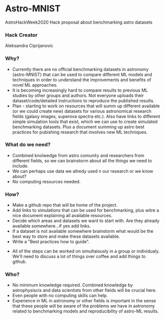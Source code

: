 
# Astro-MNIST
AstroHackWeek2020 Hack proposal about benchmarking astro datasets



### Hack Creator
Aleksandra Ciprijanovic

### Why?
* Currently there are no official benchmarking datasets in astronomy (astro-MNIST) that can be used to compare different ML models and techniques in order to understand the improvements and benefits of novel ML approaches.
* It is becoming increasingly hard to compare results to previous ML studies by other groups and authors. Not everyone uploads their dataset/code/detailed instructions to reproduce the published results. 
* Plan - starting to work on resources that will summ up different available (or we could create new) datasets for various astronomical research fields (galaxy images, superova spectra etc.). Also have links to different simple simulation tools that exist, which we can use to create simulated benchmarking datasets. Plus a document summing up astro best practices for pubishing research that involves new ML techniques.

### What do we need?
* Combined knolwedge from astro comunity and researchers from different fields, so we can brainstorm about all the things we need to include.
* We can perhaps use data we allredy used n our research or we know about?
* No computing resources needed.

### How?
- Make a github repo that will be home of the project.
- Add links to simulations that can be used for benchmarking, plus witre a nice document explaining all available resources.
- Decide which areas and datasets we want to start with. Are they already available somewhere...if yes add links.
- If a dataset is not available somewhere brainstorm what would be the best way to store and make these datasets available.
- Write a "Best practices how to guide".

* All of the steps can be worked on simultaiously in a group or individualy. We'll need to discuss a lot of things over coffee and add things to github.

### Who?
* No minimum knowledge required. Combined knowledge by astrophysiscis and data scientists from other fields will be crucial here.
* Even people with no computing skills can help.
* Experience in ML in astronomy or other fields is important in the sense that these people will be aware of the problems we have in astronomy related to benchmarking models and reproducibility of astro-ML results.


